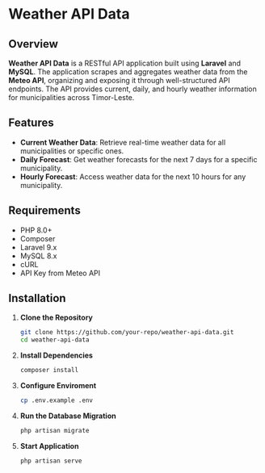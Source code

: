 # Weather API Data

## Overview
**Weather API Data** is a RESTful API application built using **Laravel** and **MySQL**. The application scrapes and aggregates weather data from the **Meteo API**, organizing and exposing it through well-structured API endpoints. The API provides current, daily, and hourly weather information for municipalities across Timor-Leste.

## Features
- **Current Weather Data**: Retrieve real-time weather data for all municipalities or specific ones.
- **Daily Forecast**: Get weather forecasts for the next 7 days for a specific municipality.
- **Hourly Forecast**: Access weather data for the next 10 hours for any municipality.

## Requirements
- PHP 8.0+
- Composer
- Laravel 9.x
- MySQL 8.x
- cURL
- API Key from Meteo API

## Installation

1. **Clone the Repository**
   ```bash
   git clone https://github.com/your-repo/weather-api-data.git
   cd weather-api-data

2. **Install Dependencies**
   ```bash
   composer install

3. **Configure Enviroment**
   ```bash
   cp .env.example .env

4. **Run the Database Migration**
   ```bash
   php artisan migrate

5. **Start Application**
   ```bash
   php artisan serve
